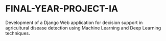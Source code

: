 # FINAL-YEAR-PROJECT-IA
Development of a Django Web application for decision support in agricultural disease detection  using Machine Learning and Deep Learning techniques.
